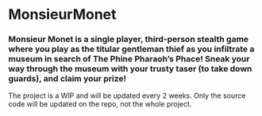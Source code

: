 # MonsieurMonet
### Monsieur Monet is a single player, third-person stealth game where you play as the titular gentleman thief as you infiltrate a museum in search of The Phine Pharaoh’s Phace! Sneak your way through the museum with your trusty taser (to take down guards), and claim your prize!
The project is a WIP and will be updated every 2 weeks. Only the source code will be updated on the repo, not the whole project.

